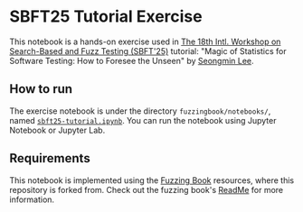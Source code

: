 # SBFT25 Tutorial Exercise

This notebook is a hands-on exercise used in [The 18th Intl. Workshop on Search-Based and Fuzz Testing (SBFT'25)](https://sbft25.github.io) tutorial: "Magic of Statistics for Software Testing: How to Foresee the Unseen" by [Seongmin Lee](https://nimgnoeseel.github.io).

## How to run

The exercise notebook is under the directory `fuzzingbook/notebooks/`, named [`sbft25-tutorial.ipynb`](notebooks/sbft25-tutorial.ipynb). You can run the notebook using Jupyter Notebook or Jupyter Lab.

## Requirements

This notebook is implemented using the [Fuzzing Book](https://www.fuzzingbook.org/) resources, where this repository is forked from. Check out the fuzzing book's [ReadMe](_README.md) for more information.

